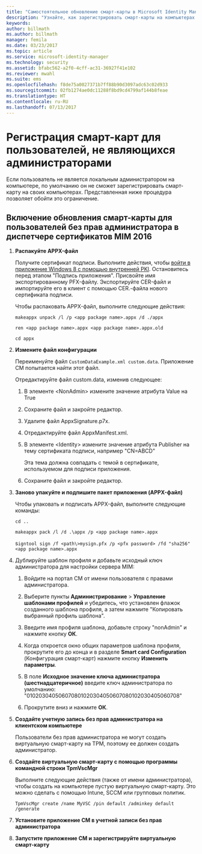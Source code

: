 ```yaml
---
title: "Самостоятельное обновление смарт-карты в Microsoft Identity Manager без прав администратора | Документация Майкрософт"
description: "Узнайте, как зарегистрировать смарт-карты на компьютерах пользователей без прав администратора, чтобы они могли использовать диспетчер сертификатов."
keywords: 
author: billmath
ms.author: billmath
manager: femila
ms.date: 03/23/2017
ms.topic: article
ms.service: microsoft-identity-manager
ms.technology: security
ms.assetid: bfabc562-a2f0-4cff-ac31-36927f41e102
ms.reviewer: mwahl
ms.suite: ems
ms.openlocfilehash: f8de75a0027371b7ff88b90d3097adc63c02d933
ms.sourcegitcommit: 02fb1274ae0dc11288f8bd9cd4799af144b8feae
ms.translationtype: HT
ms.contentlocale: ru-RU
ms.lasthandoff: 07/13/2017
---
```

# <a name="enroll-smart-cards-for-non-administrators"></a>Регистрация смарт-карт для пользователей, не являющихся администраторами
Если пользователь не является локальным администратором на компьютере, по умолчанию он не сможет зарегистрировать смарт-карту на своих компьютерах. Представленная ниже процедура позволяет обойти это ограничение.

## <a name="enabling-smart-card-renewal-for-non-admins-in-mim-2016-certificate-manager"></a>Включение обновления смарт-карты для пользователей без прав администратора в диспетчере сертификатов MIM 2016

1.  **Распакуйте APPX-файл**

    Получите сертификат подписи. Выполните действия, чтобы [войти в приложение Windows 8 с помощью внутренней PKI](http://blogs.technet.com/b/deploymentguys/archive/2013/06/14/signing-windows-8-applications-using-an-internal-pki.aspx). Остановитесь перед этапом "Подпись приложения". Присвойте имя экспортированному PFX-файлу. Экспортируйте CER-файл и импортируйте его в клиент с помощью CER.-файла нового сертификата подписи.

    Чтобы распаковать APPX-файл, выполните следующие действия:

    `makeappx unpack /l /p <app package name>.appx /d ./appx`

    `ren <app package name>.appx <app package name>.appx.old`

    `cd appx`

2.  **Измените файл конфигурации**

    Переименуйте файл `CustomDataExample.xml custom.data`. Приложение CM попытается найти этот файл.

    Отредактируйте файл custom.data, изменив следующее:

    1.  В элементе &lt;NonAdmin&gt; измените значение атрибута Value на True

    2.  Сохраните файл и закройте редактор.

    3.  Удалите файл AppxSignature.p7x.

    4.  Отредактируйте файл AppxManifest.xml.

    5.  В элементе &lt;Identity&gt; измените значение атрибута Publisher на тему сертификата подписи, например "CN=ABCD"

        Эта тема должна совпадать с темой в сертификате, используемом для подписи приложения.

    6.  Сохраните файл и закройте редактор.

3.  **Заново упакуйте и подпишите пакет приложения (APPX-файл)**

    Чтобы упаковать и подписать APPX-файл, выполните следующие команды:

    `cd ..`

    `makeappx pack /l /d .\appx /p <app package name>.appx`

    s`igntool sign /f <path\>mysign.pfx /p <pfx password> /fd "sha256" <app package name>.appx`

4.  Дублируйте шаблон профиля и добавьте исходный ключ администратора для настройки сервера MIM:

    1.  Войдите на портал CM от имени пользователя с правами администратора.

    2.  Выберите пункты **Администрирование** &gt; **Управление шаблонами профилей** и убедитесь, что установлен флажок созданного шаблона профиля, а затем нажмите "Копировать выбранный профиль шаблона".

    3.  Введите имя профиля шаблона, добавьте строку "nonAdmin" и нажмите кнопку **ОК**.

    4.  Когда откроется окно общих параметров шаблона профиля, прокрутите его до конца и в разделе **Smart card Configuration** (Конфигурация смарт-карт) нажмите кнопку **Изменить параметры**.

    5.  В поле **Исходное значение ключа администратора (шестнадцатеричное)** введите ключ администратора по умолчанию: "010203040506070801020304050607080102030405060708"

    6.  Прокрутите вниз и нажмите **ОК**.

5.  **Создайте учетную запись без прав администратора на клиентском компьютере**

    Пользователи без прав администратора не могут создать виртуальную смарт-карту на TPM, поэтому ее должен создать администратор.

6.  **Создайте виртуальную смарт-карту с помощью программы командной строки TpmVscMgr**

    Выполните следующие действия (также от имени администратора), чтобы создать на компьютере пустую виртуальную смарт-карту. Это можно сделать с помощью Intune, SCCM или групповых политик.

    `TpmVscMgr create /name MyVSC /pin default /adminkey default /generate`

7.  **Установите приложение CM в учетной записи без прав администратора**

8.  **Запустите приложение CM и зарегистрируйте виртуальную смарт-карту**

